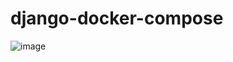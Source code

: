 # django-docker-compose
![image](https://github.com/helensmage/django-docker-compose/assets/71442511/d54f7574-a791-4b62-bb5d-34fd1814e336)

